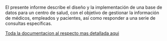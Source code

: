 El presente informe describe el diseño y la implementación de una base de datos para un centro de salud, con el objetivo de gestionar la información de médicos, empleados y pacientes, así como responder a una serie de consultas específicas.

<a href="https://pinto-ixora-899.notion.site/Actividad-Normalizacion-Base-de-Datos-d2d93fb7e2284cd3ae3719315d85e37c?pvs=4">Toda la documentacion al respecto mas detallada aqui</a>